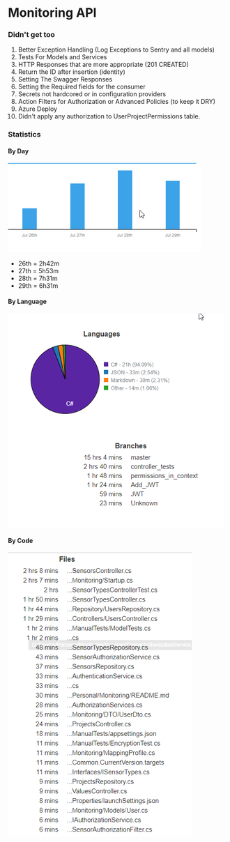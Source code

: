 # Monitoring API

### Didn't get too
1. Better Exception Handling (Log Exceptions to Sentry and all models)
2. Tests For Models and Services
3. HTTP Responses that are more appropriate (201 CREATED)
4. Return the ID after insertion (identity)
5. Setting The Swagger Responses
6. Setting the Required fields for the consumer
7. Secrets not hardcored or in configuration providers
8. Action Filters for Authorization or Advanced Policies (to keep it DRY)
9. Azure Deploy
10. Didn't apply any authorization to UserProjectPermissions table.

### Statistics

#### By Day
![By Day](https://github.com/daneb/monitoringApi/blob/master/FileStatsByDay.png)

- 26th = 2h42m
- 27th = 5h53m
- 28th = 7h31m
- 29th = 6h31m

#### By Language
![By Language](https://github.com/daneb/monitoringApi/blob/master/StatsByLang.png)

#### By Code
![By Code](https://github.com/daneb/monitoringApi/blob/master/StatsByCode.png)
